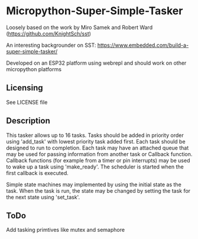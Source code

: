 # Micropython-Super-Simple-Tasker

Loosely based on the work by Miro Samek and Robert Ward (https://github.com/KnightSch/sst)

An interesting backgrounder on SST: https://www.embedded.com/build-a-super-simple-tasker/

Developed on an ESP32 platform using webrepl and should work on other micropython platforms

Licensing
------------
See LICENSE file 

Description
-----------
This tasker allows up to 16 tasks. Tasks should be added in priority order using 'add_task' with lowest priority task added first. Each task should be designed to run to completion. Each task may have an attached queue that may be used for passing information from another task or Callback function. Callback functions (for example from a timer or pin interrupts) may be used to wake up a task using 'make_ready'. The scheduler is started when the first callback is executed.

Simple state machines may implemented by using the initial state as the task. When the task is run, the state may be changed by setting the task for the next state using 'set_task'.

ToDo
----
Add tasking primtives like mutex and semaphore
